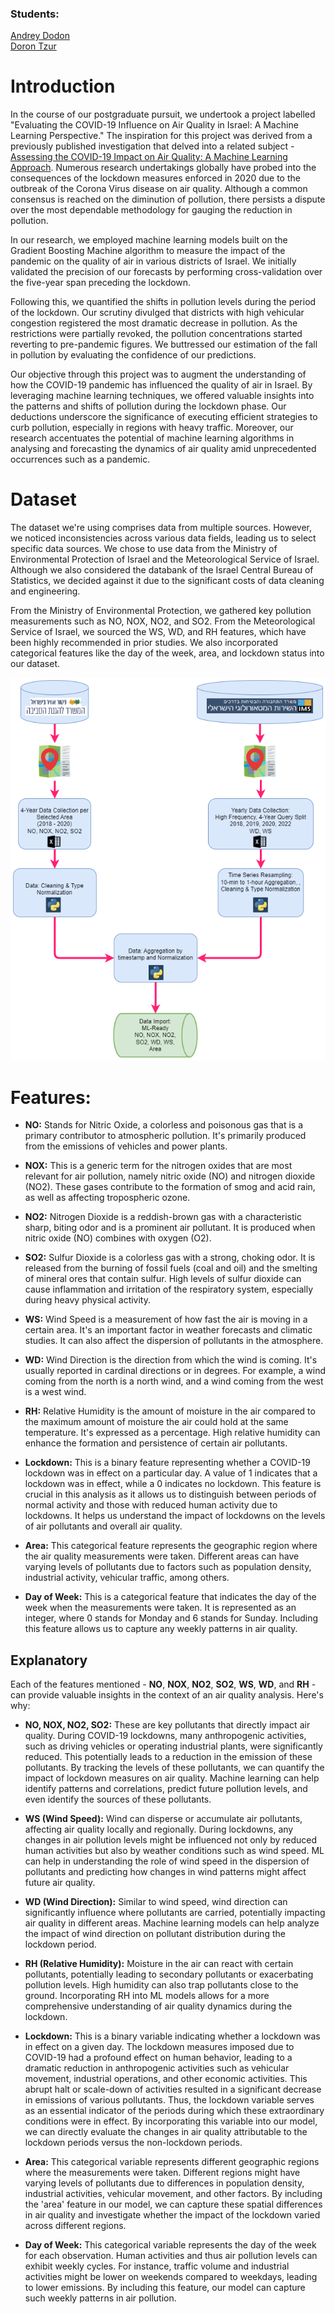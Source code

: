 ### Students: 
[Andrey Dodon](https://www.kaggle.com/andreydodon)</br>
[Doron Tzur](https://www.kaggle.com/andreydodon) 

# Introduction

In the course of our postgraduate pursuit, we undertook a project labelled "Evaluating the COVID-19 Influence on Air Quality in Israel: A Machine Learning Perspective." The inspiration for this project was derived from a previously published investigation that delved into a related subject - [Assessing the COVID-19 Impact on Air Quality: A Machine Learning Approach](https://agupubs.onlinelibrary.wiley.com/doi/full/10.1029/2020GL091202). Numerous research undertakings globally have probed into the consequences of the lockdown measures enforced in 2020 due to the outbreak of the Corona Virus disease on air quality. Although a common consensus is reached on the diminution of pollution, there persists a dispute over the most dependable methodology for gauging the reduction in pollution.

In our research, we employed machine learning models built on the Gradient Boosting Machine algorithm to measure the impact of the pandemic on the quality of air in various districts of Israel. We initially validated the precision of our forecasts by performing cross-validation over the five-year span preceding the lockdown.

Following this, we quantified the shifts in pollution levels during the period of the lockdown. Our scrutiny divulged that districts with high vehicular congestion registered the most dramatic decrease in pollution. As the restrictions were partially revoked, the pollution concentrations started reverting to pre-pandemic figures. We buttressed our estimation of the fall in pollution by evaluating the confidence of our predictions.

Our objective through this project was to augment the understanding of how the COVID-19 pandemic has influenced the quality of air in Israel. By leveraging machine learning techniques, we offered valuable insights into the patterns and shifts of pollution during the lockdown phase. Our deductions underscore the significance of executing efficient strategies to curb pollution, especially in regions with heavy traffic. Moreover, our research accentuates the potential of machine learning algorithms in analysing and forecasting the dynamics of air quality amid unprecedented occurrences such as a pandemic.


# Dataset

The dataset we're using comprises data from multiple sources. However, we noticed inconsistencies across various data fields, leading us to select specific data sources. We chose to use data from the Ministry of Environmental Protection of Israel and the Meteorological Service of Israel. Although we also considered the databank of the Israel Central Bureau of Statistics, we decided against it due to the significant costs of data cleaning and engineering.

From the Ministry of Environmental Protection, we gathered key pollution measurements such as NO, NOX, NO2, and SO2. From the Meteorological Service of Israel, we sourced the WS, WD, and RH features, which have been highly recommended in prior studies. We also incorporated categorical features like the day of the week, area, and lockdown status into our dataset.

![](img/diagram.png)


# Features:
* **NO:** Stands for Nitric Oxide, a colorless and poisonous gas that is a primary contributor to atmospheric pollution. It's primarily produced from the emissions of vehicles and power plants.

* **NOX:** This is a generic term for the nitrogen oxides that are most relevant for air pollution, namely nitric oxide (NO) and nitrogen dioxide (NO2). These gases contribute to the formation of smog and acid rain, as well as affecting tropospheric ozone.

* **NO2:** Nitrogen Dioxide is a reddish-brown gas with a characteristic sharp, biting odor and is a prominent air pollutant. It is produced when nitric oxide (NO) combines with oxygen (O2).

* **SO2:** Sulfur Dioxide is a colorless gas with a strong, choking odor. It is released from the burning of fossil fuels (coal and oil) and the smelting of mineral ores that contain sulfur. High levels of sulfur dioxide can cause inflammation and irritation of the respiratory system, especially during heavy physical activity.

* **WS:** Wind Speed is a measurement of how fast the air is moving in a certain area. It's an important factor in weather forecasts and climatic studies. It can also affect the dispersion of pollutants in the atmosphere.

* **WD:** Wind Direction is the direction from which the wind is coming. It's usually reported in cardinal directions or in degrees. For example, a wind coming from the north is a north wind, and a wind coming from the west is a west wind.

* **RH:** Relative Humidity is the amount of moisture in the air compared to the maximum amount of moisture the air could hold at the same temperature. It's expressed as a percentage. High relative humidity can enhance the formation and persistence of certain air pollutants.

* **Lockdown:** This is a binary feature representing whether a COVID-19 lockdown was in effect on a particular day. A value of 1 indicates that a lockdown was in effect, while a 0 indicates no lockdown. This feature is crucial in this analysis as it allows us to distinguish between periods of normal activity and those with reduced human activity due to lockdowns. It helps us understand the impact of lockdowns on the levels of air pollutants and overall air quality.

* **Area:** This categorical feature represents the geographic region where the air quality measurements were taken. Different areas can have varying levels of pollutants due to factors such as population density, industrial activity, vehicular traffic, among others. 

* **Day of Week:** This is a categorical feature that indicates the day of the week when the measurements were taken. It is represented as an integer, where 0 stands for Monday and 6 stands for Sunday. Including this feature allows us to capture any weekly patterns in air quality. 

## Explanatory

Each of the features mentioned - **NO**, **NOX**, **NO2**, **SO2**, **WS**, **WD**, and **RH** - can provide valuable insights in the context of an air quality analysis. Here's why:

* **NO, NOX, NO2, SO2:** These are key pollutants that directly impact air quality. During COVID-19 lockdowns, many anthropogenic activities, such as driving vehicles or operating industrial plants, were significantly reduced. This potentially leads to a reduction in the emission of these pollutants. By tracking the levels of these pollutants, we can quantify the impact of lockdown measures on air quality. Machine learning can help identify patterns and correlations, predict future pollution levels, and even identify the sources of these pollutants.

* **WS (Wind Speed):** Wind can disperse or accumulate air pollutants, affecting air quality locally and regionally. During lockdowns, any changes in air pollution levels might be influenced not only by reduced human activities but also by weather conditions such as wind speed. ML can help in understanding the role of wind speed in the dispersion of pollutants and predicting how changes in wind patterns might affect future air quality.

* **WD (Wind Direction):** Similar to wind speed, wind direction can significantly influence where pollutants are carried, potentially impacting air quality in different areas. Machine learning models can help analyze the impact of wind direction on pollutant distribution during the lockdown period.

* **RH (Relative Humidity):** Moisture in the air can react with certain pollutants, potentially leading to secondary pollutants or exacerbating pollution levels. High humidity can also trap pollutants close to the ground. Incorporating RH into ML models allows for a more comprehensive understanding of air quality dynamics during the lockdown.

* **Lockdown:** This is a binary variable indicating whether a lockdown was in effect on a given day. The lockdown measures imposed due to COVID-19 had a profound effect on human behavior, leading to a dramatic reduction in anthropogenic activities such as vehicular movement, industrial operations, and other economic activities. This abrupt halt or scale-down of activities resulted in a significant decrease in emissions of various pollutants. Thus, the lockdown variable serves as an essential indicator of the periods during which these extraordinary conditions were in effect. By incorporating this variable into our model, we can directly evaluate the changes in air quality attributable to the lockdown periods versus the non-lockdown periods.

* **Area:** This categorical variable represents different geographic regions where the measurements were taken. Different regions might have varying levels of pollutants due to differences in population density, industrial activities, vehicular movement, and other factors. By including the 'area' feature in our model, we can capture these spatial differences in air quality and investigate whether the impact of the lockdown varied across different regions.

* **Day of Week:** This categorical variable represents the day of the week for each observation. Human activities and thus air pollution levels can exhibit weekly cycles. For instance, traffic volume and industrial activities might be lower on weekends compared to weekdays, leading to lower emissions. By including this feature, our model can capture such weekly patterns in air pollution.

